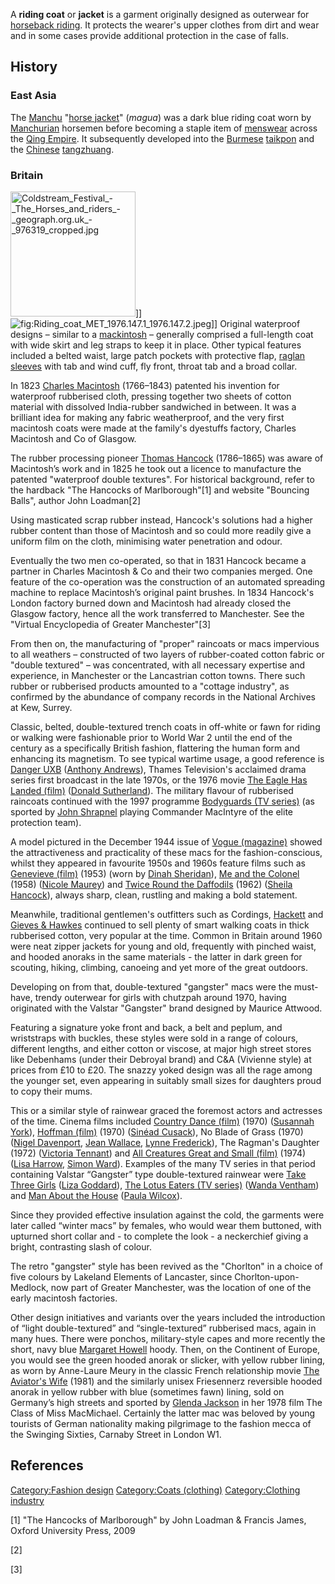 A **riding coat** or **jacket** is a garment originally designed as
outerwear for [horseback riding](Equestrianism "wikilink"). It protects
the wearer's upper clothes from dirt and wear and in some cases provide
additional protection in the case of falls.

## History

### East Asia

The [Manchu](Manchu_people "wikilink") "[horse
jacket](magua_(clothing) "wikilink")" (*magua*) was a dark blue riding
coat worn by [Manchurian](Manchuria "wikilink") horsemen before becoming
a staple item of [menswear](menswear "wikilink") across the [Qing
Empire](Qing_Empire "wikilink"). It subsequently developed into the
[Burmese](Burmese_clothing "wikilink") [taikpon](taikpon "wikilink") and
the [Chinese](Chinese_clothing "wikilink")
[tangzhuang](tangzhuang "wikilink").

### Britain

<img src="Coldstream_Festival_-_The_Horses_and_riders_-_geograph.org.uk_-_976319_cropped.jpg" title="fig:Coldstream_Festival_-_The_Horses_and_riders_-_geograph.org.uk_-_976319_cropped.jpg" width="200" alt="Coldstream_Festival_-_The_Horses_and_riders_-_geograph.org.uk_-_976319_cropped.jpg" />\]\]
![](Riding_coat_MET_1976.147.1_1976.147.2.jpeg "fig:Riding_coat_MET_1976.147.1_1976.147.2.jpeg")\]\]
Original waterproof designs – similar to a
[mackintosh](mackintosh "wikilink") – generally comprised a full-length
coat with wide skirt and leg straps to keep it in place. Other typical
features included a belted waist, large patch pockets with protective
flap, [raglan sleeves](raglan_sleeve "wikilink") with tab and wind cuff,
fly front, throat tab and a broad collar.

In 1823 [Charles Macintosh](Charles_Macintosh "wikilink") (1766–1843)
patented his invention for waterproof rubberised cloth, pressing
together two sheets of cotton material with dissolved India-rubber
sandwiched in between. It was a brilliant idea for making any fabric
weatherproof, and the very first macintosh coats were made at the
family's dyestuffs factory, Charles Macintosh and Co of Glasgow.

The rubber processing pioneer [Thomas
Hancock](Thomas_Hancock_(inventor) "wikilink") (1786–1865) was aware of
Macintosh’s work and in 1825 he took out a licence to manufacture the
patented "waterproof double textures". For historical background, refer
to the hardback "The Hancocks of Marlborough"[1] and website "Bouncing
Balls", author John Loadman[2]

Using masticated scrap rubber instead, Hancock's solutions had a higher
rubber content than those of Macintosh and so could more readily give a
uniform film on the cloth, minimising water penetration and odour.

Eventually the two men co-operated, so that in 1831 Hancock became a
partner in Charles Macintosh & Co and their two companies merged. One
feature of the co-operation was the construction of an automated
spreading machine to replace Macintosh’s original paint brushes. In 1834
Hancock's London factory burned down and Macintosh had already closed
the Glasgow factory, hence all the work transferred to Manchester. See
the "Virtual Encyclopedia of Greater Manchester"[3]

From then on, the manufacturing of "proper" raincoats or macs impervious
to all weathers – constructed of two layers of rubber-coated cotton
fabric or "double textured" – was concentrated, with all necessary
expertise and experience, in Manchester or the Lancastrian cotton towns.
There such rubber or rubberised products amounted to a "cottage
industry", as confirmed by the abundance of company records in the
National Archives at Kew, Surrey.

Classic, belted, double-textured trench coats in off-white or fawn for
riding or walking were fashionable prior to World War 2 until the end of
the century as a specifically British fashion, flattering the human form
and enhancing its magnetism. To see typical wartime usage, a good
reference is [Danger UXB](Danger_UXB "wikilink") ([Anthony
Andrews](Anthony_Andrews "wikilink")), Thames Television's acclaimed
drama series first broadcast in the late 1970s, or the 1976 movie [The
Eagle Has Landed (film)](The_Eagle_Has_Landed_(film) "wikilink")
([Donald Sutherland](Donald_Sutherland "wikilink")). The military
flavour of rubberised raincoats continued with the 1997 programme
[Bodyguards (TV series)](Bodyguards_(TV_series) "wikilink") (as sported
by [John Shrapnel](John_Shrapnel "wikilink") playing Commander MacIntyre
of the elite protection team).

A model pictured in the December 1944 issue of [Vogue
(magazine)](Vogue_(magazine) "wikilink") showed the attractiveness and
practicality of these macs for the fashion-conscious, whilst they
appeared in favourite 1950s and 1960s feature films such as [Genevieve
(film)](Genevieve_(film) "wikilink") (1953) (worn by [Dinah
Sheridan](Dinah_Sheridan "wikilink")), [Me and the
Colonel](Me_and_the_Colonel "wikilink") (1958) ([Nicole
Maurey](Nicole_Maurey "wikilink")) and [Twice Round the
Daffodils](Twice_Round_the_Daffodils "wikilink") (1962) ([Sheila
Hancock](Sheila_Hancock "wikilink")), always sharp, clean, rustling and
making a bold statement.

Meanwhile, traditional gentlemen's outfitters such as Cordings,
[Hackett](Hackett_London "wikilink") and [Gieves &
Hawkes](Gieves_&_Hawkes "wikilink") continued to sell plenty of smart
walking coats in thick rubberised cotton, very popular at the time.
Common in Britain around 1960 were neat zipper jackets for young and
old, frequently with pinched waist, and hooded anoraks in the same
materials - the latter in dark green for scouting, hiking, climbing,
canoeing and yet more of the great outdoors.

Developing on from that, double-textured "gangster" macs were the
must-have, trendy outerwear for girls with chutzpah around 1970, having
originated with the Valstar "Gangster" brand designed by Maurice
Attwood.

Featuring a signature yoke front and back, a belt and peplum, and
wriststraps with buckles, these styles were sold in a range of colours,
different lengths, and either cotton or viscose, at major high street
stores like Debenhams (under their Debroyal brand) and C&A (Vivienne
style) at prices from £10 to £20. The snazzy yoked design was all the
rage among the younger set, even appearing in suitably small sizes for
daughters proud to copy their mums.

This or a similar style of rainwear graced the foremost actors and
actresses of the time. Cinema films included [Country Dance
(film)](Country_Dance_(film) "wikilink") (1970) ([Susannah
York](Susannah_York "wikilink")), [Hoffman
(film)](Hoffman_(film) "wikilink") (1970) ([Sinéad
Cusack](Sinéad_Cusack "wikilink")), No Blade of Grass (1970) ([Nigel
Davenport](Nigel_Davenport "wikilink"), [Jean
Wallace](Jean_Wallace "wikilink"), [Lynne
Frederick](Lynne_Frederick "wikilink")), The Ragman's Daughter (1972)
([Victoria Tennant](Victoria_Tennant "wikilink")) and [All Creatures
Great and Small (film)](All_Creatures_Great_and_Small_(film) "wikilink")
(1974) ([Lisa Harrow](Lisa_Harrow "wikilink"), [Simon
Ward](Simon_Ward "wikilink")). Examples of the many TV series in that
period containing Valstar “Gangster” type double-textured rainwear were
[Take Three Girls](Take_Three_Girls "wikilink") ([Liza
Goddard](Liza_Goddard "wikilink")), [The Lotus Eaters (TV
series)](The_Lotus_Eaters_(TV_series) "wikilink") ([Wanda
Ventham](Wanda_Ventham "wikilink")) and [Man About the
House](Man_About_the_House "wikilink") ([Paula
Wilcox](Paula_Wilcox "wikilink")).

Since they provided effective insulation against the cold, the garments
were later called “winter macs” by females, who would wear them
buttoned, with upturned short collar and - to complete the look - a
neckerchief giving a bright, contrasting slash of colour.

The retro "gangster" style has been revived as the "Chorlton" in a
choice of five colours by Lakeland Elements of Lancaster, since
Chorlton-upon-Medlock, now part of Greater Manchester, was the location
of one of the early macintosh factories.

Other design initiatives and variants over the years included the
introduction of “light double-textured” and “single-textured” rubberised
macs, again in many hues. There were ponchos, military-style capes and
more recently the short, navy blue [Margaret
Howell](Margaret_Howell "wikilink") hoody. Then, on the Continent of
Europe, you would see the green hooded anorak or slicker, with yellow
rubber lining, as worn by Anne-Laure Meury in the classic French
relationship movie [The Aviator's Wife](The_Aviator's_Wife "wikilink")
(1981) and the similarly unisex Friesennerz reversible hooded anorak in
yellow rubber with blue (sometimes fawn) lining, sold on Germany’s high
streets and sported by [Glenda Jackson](Glenda_Jackson "wikilink") in
her 1978 film The Class of Miss MacMichael. Certainly the latter mac was
beloved by young tourists of German nationality making pilgrimage to the
fashion mecca of the Swinging Sixties, Carnaby Street in London W1.

## References

[Category:Fashion design](Category:Fashion_design "wikilink")
[Category:Coats (clothing)](Category:Coats_(clothing) "wikilink")
[Category:Clothing industry](Category:Clothing_industry "wikilink")

[1] "The Hancocks of Marlborough" by John Loadman & Francis James,
Oxford University Press, 2009

[2]

[3]